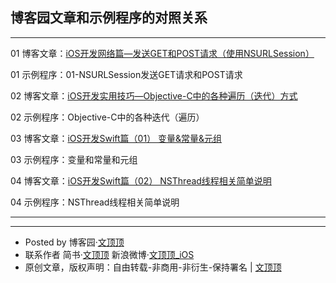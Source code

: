 ## 博客园文章和示例程序的对照关系

-------

01 博客文章：[iOS开发网络篇—发送GET和POST请求（使用NSURLSession）](http://www.cnblogs.com/wendingding/p/5168772.html)

01 示例程序：01-NSURLSession发送GET请求和POST请求

02 博客文章：[iOS开发实用技巧—Objective-C中的各种遍历（迭代）方式](http://www.cnblogs.com/wendingding/p/5251937.html)

02 示例程序：Objective-C中的各种迭代（遍历）

03 博客文章：[iOS开发Swift篇（01） 变量&常量&元组](http://www.cnblogs.com/wendingding/p/5319910.html)

03 示例程序：变量和常量和元组

04 博客文章：[iOS开发Swift篇（02） NSThread线程相关简单说明](http://www.cnblogs.com/wendingding/p/5409149.html)

04 示例程序：NSThread线程相关简单说明

-------
-------

- Posted by 博客园·[文顶顶](http://www.cnblogs.com/wendingding/)
- 联系作者 简书·[文顶顶](http://www.jianshu.com/users/c5703017b9f5/latest_articleshttp://www.jianshu.com/users/c5703017b9f5/latest_articles) 新浪微博·[文顶顶_iOS](http://weibo.com/p/1005053800117445/home?from=page_100505&mod=TAB#place)
- 原创文章，版权声明：自由转载-非商用-非衍生-保持署名 | [文顶顶](http://www.cnblogs.com/wendingding/)